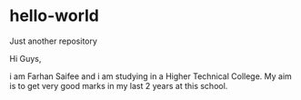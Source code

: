# hello-world
Just another repository

Hi Guys,

i am Farhan Saifee and i am studying in a Higher Technical College.
My aim is to get very good marks in my last 2 years at this school.
